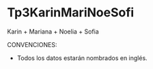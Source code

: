 # Tp3KarinMariNoeSofi
Karin + Mariana + Noelia + Sofia

CONVENCIONES:
- Todos los datos estarán nombrados en inglés.
